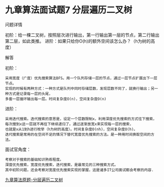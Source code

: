 九章算法面试题7 分层遍历二叉树
===

问题详情 

初阶：给一棵二叉树，按照层次进行输出，第一行输出第一层的节点，第二行输出第二层，如此类推。
进阶：如果只给你O(h)的额外空间该怎么办？（h为树的高度） 

解答 

初阶：

    采用宽度（广度）优先搜索算法BFS。用一个队列存储一层的节点，通过一层节点扩展出下一层节点。
    实现的时候有两种方式：一种方式是队列中同时存储层数，发现层数不同了，就换行输出；另一种方式是记录每一层的头尾，
    多套一层循环输出每一层。时间复杂度O(n)，空间复杂度O(n)

进阶：

    采用迭代搜索。迭代搜索的意思是，设定一个层数限制x，利用深度优先搜索的方式往下搜索，
    每次搜到x这一层就不再往下继续递归了。通过逐渐放宽x来实现每一层的搜索，
    也就是x从1到h进行枚举（h为树的高度）。时间复杂度O(nh)，空间复杂度O(h)。
    迭代搜索是常用的在空间不足的情况下替代宽度优先搜索的方法。是一种用时间换取空间的方法。

面试官角度：

    考察对于搜索的基础知识熟练程度。
    深度优先搜索，宽度优先搜索，迭代搜索，是最常见的三种搜索方式。
    其中初阶问题，还会考察对宽度优先搜索实现的掌握，这是诸多IT公司面试都会考察的内容.

[九章算法原题-分层遍历二叉树](http://www.ninechapter.com/problem/7/)
